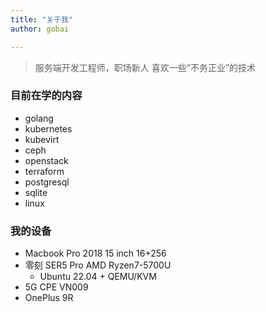 ```yaml
---
title: "关于我"
author: gobai

---
```


> 服务端开发工程师，职场新人 喜欢一些“不务正业”的技术

### 目前在学的内容

- golang
- kubernetes
- kubevirt
- ceph
- openstack
- terraform
- postgresql
- sqlite
- linux

### 我的设备

- Macbook Pro 2018 15 inch 16+256
- 零刻 SER5 Pro AMD Ryzen7-5700U
    - Ubuntu 22.04 + QEMU/KVM
- 5G CPE VN009
- OnePlus 9R
